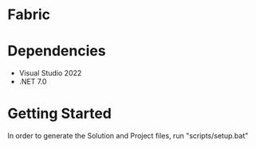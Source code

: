 # Fabric

# Dependencies

- Visual Studio 2022
- .NET 7.0

# Getting Started

In order to generate the Solution and Project files, run "scripts/setup.bat"
